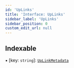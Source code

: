 ```yaml
---
id: 'UpLinks'
title: 'Interface: UpLinks'
sidebar_label: 'UpLinks'
sidebar_position: 0
custom_edit_url: null
---
```


## Indexable

▪ [key: `string`]: [`UpLinkMetadata`](UpLinkMetadata.md)
